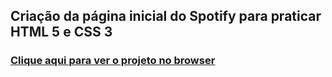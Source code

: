<h2>Criação da página inicial do Spotify para praticar HTML 5 e CSS 3</h2>

<a href="https://gabrielbaltar.github.io/spotifypage.github.io/"><h3>Clique aqui para ver o projeto no browser</h3><a>
